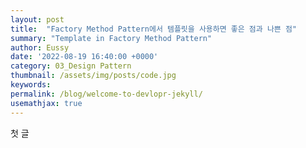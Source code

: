 ```yaml
---
layout: post
title:  "Factory Method Pattern에서 템플릿을 사용하면 좋은 점과 나쁜 점"
summary: "Template in Factory Method Pattern"
author: Eussy
date: '2022-08-19 16:40:00 +0000'
category: 03_Design Pattern
thumbnail: /assets/img/posts/code.jpg
keywords: 
permalink: /blog/welcome-to-devlopr-jekyll/
usemathjax: true
---
```


첫 글
